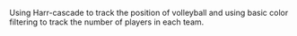 Using Harr-cascade to track the position of volleyball and using basic color filtering to track the number of players in each team.

